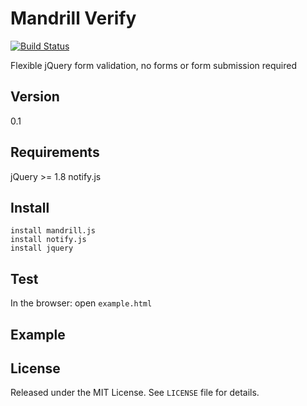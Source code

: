 # Mandrill Verify

[![Build Status](https://travis-ci.org/j-crowe/Mandrill.svg?branch=master)](https://travis-ci.org/j-crowe/Mandrill)

Flexible jQuery form validation, no forms or form submission required

## Version

0.1

## Requirements

jQuery >= 1.8
notify.js

## Install

```
install mandrill.js 
install notify.js
install jquery
```

## Test

In the browser: open `example.html`

## Example

## License

Released under the MIT License. See `LICENSE` file for details.
